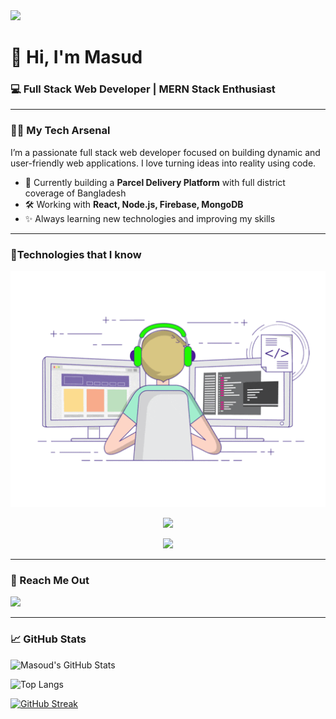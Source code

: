<img src="https://i.ibb.co/RkyJd2XN/Flux-Dev-highresolution-stock-photo-of-A-modern-Git-Hub-banner-2-1.jpg" />

# 👋 Hi, I'm Masud  
### 💻 Full Stack Web Developer | MERN Stack Enthusiast  

---

### 🧑‍💼 My Tech Arsenal
I’m a passionate full stack web developer focused on building dynamic and user-friendly web applications. I love turning ideas into reality using code.

- 🔭 Currently building a **Parcel Delivery Platform** with full district coverage of Bangladesh
- 🛠️ Working with **React, Node.js, Firebase, MongoDB**
- ✨ Always learning new technologies and improving my skills

---

### 🚀Technologies that I know
  <img src="https://github.com/MD-MASUD-MIAH/MD-MASUD-MIAH/blob/main/212748842-9fcbad5b-6173-4175-8a61-521f3dbb7514.gif" />

<p align="center">
  <img src="https://skillicons.dev/icons?i=mongodb,firebase,git,github,figma" />
</p>

 <p align="center">
  <img src="https://skillicons.dev/icons?i=,tailwind,nodejs,express," />
 </p>


---

### 🔗 Reach Me Out
<p>
  
  <a href="https://www.linkedin.com/in/md-masud-miah-326186344"><img src="https://img.shields.io/badge/LinkedIn-blue?style=for-the-badge&logo=linkedin&logoColor=white" /></a>
</p>

---

### 📈 GitHub Stats

![Masoud's GitHub Stats](https://github-readme-stats.vercel.app/api?username=MD-MASUD-MIAH&show_icons=true&theme=radical)

![Top Langs](https://github-readme-stats.vercel.app/api/top-langs/?username=MD-MASUD-MIAH&layout=compact&theme=radical)

[![GitHub Streak](https://github-readme-streak-stats-eight.vercel.app/?user=MD-MASUD-MIAH&theme=radical&hide_border=true)](https://git.io/streak-stats)


